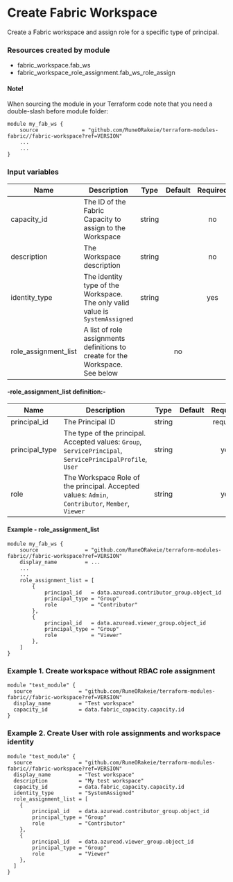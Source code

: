# Create Fabric Workspace
Create a Fabric workspace and assign role for a specific type of principal.

### Resources created by module
* fabric_workspace.fab_ws
* fabric_workspace_role_assignment.fab_ws_role_assign

#### Note!
When sourcing the module in your Terraform code note that you need a double-slash before module folder: 
```hcl
module my_fab_ws {
    source              = "github.com/RuneORakeie/terraform-modules-fabric//fabric-workspace?ref=VERSION"
    ...
    ...
}
```

### Input variables
| Name | Description | Type | Default | Required |
|------|-------------|:----:|:------------:|:-----:|
|capacity_id|The ID of the Fabric Capacity to assign to the Workspace|string||no|
|description|The Workspace description|string||no|
|identity_type|The identity type of the Workspace. The only valid value is `SystemAssigned`|string||yes|
|role_assignment_list|A list of role assignments definitions to create for the Workspace. See below||no|

#### -role_assignment_list definition:-
| Name | Description | Type | Default | Required |
|------|-------------|:----:|:-------:|:-----:|
|principal_id|The Principal ID| string || required |
|principal_type|The type of the principal. Accepted values: `Group`, `ServicePrincipal`, `ServicePrincipalProfile`, `User`| string ||yes|
|role|The Workspace Role of the principal. Accepted values: `Admin`, `Contributor`, `Member`, `Viewer`| string || yes | 

#### Example - role_assignment_list
```hcl
module my_fab_ws {
    source               = "github.com/RuneORakeie/terraform-modules-fabric//fabric-workspace?ref=VERSION"
    display_name         = ...
    ...
    ...
    role_assignment_list = [
        {
            principal_id   = data.azuread.contributor_group.object_id
            principal_type = "Group"
            role           = "Contributor"
        },
        {
            principal_id   = data.azuread.viewer_group.object_id
            principal_type = "Group"
            role           = "Viewer"
        },
    ] 
}
```

### Example 1. Create workspace without RBAC role assignment 
```hcl
module "test_module" {
  source               = "github.com/RuneORakeie/terraform-modules-fabric//fabric-workspace?ref=VERSION"
  display_name         = "Test workspace"
  capacity_id          = data.fabric_capacity.capacity.id
}
```
### Example 2. Create User with role assignments and workspace identity
```hcl
module "test_module" {
  source               = "github.com/RuneORakeie/terraform-modules-fabric//fabric-workspace?ref=VERSION"
  display_name         = "Test workspace"
  description          = "My test workspace"
  capacity_id          = data.fabric_capacity.capacity.id
  identity_type        = "SystemAssigned"
  role_assignment_list = [
    {
        principal_id   = data.azuread.contributor_group.object_id
        principal_type = "Group"
        role           = "Contributor"
    },
    {
        principal_id   = data.azuread.viewer_group.object_id
        principal_type = "Group"
        role           = "Viewer"
    },
  ]
}
```
